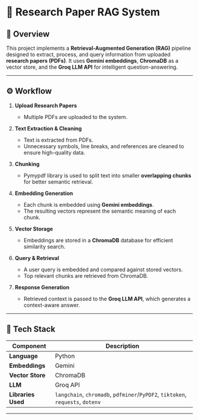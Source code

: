 # 📘 Research Paper RAG System

## 🧩 Overview

This project implements a **Retrieval-Augmented Generation (RAG)** pipeline designed to extract, process, and query information from uploaded **research papers (PDFs)**. It uses **Gemini embeddings**, **ChromaDB** as a vector store, and the **Groq LLM API** for intelligent question-answering.

---

## ⚙️ Workflow

1. **Upload Research Papers**

   * Multiple PDFs are uploaded to the system.

2. **Text Extraction & Cleaning**

   * Text is extracted from PDFs.
   * Unnecessary symbols, line breaks, and references are cleaned to ensure high-quality data.

3. **Chunking**

   * Pymypdf library is used to split text into smaller **overlapping chunks** for better semantic retrieval.

4. **Embedding Generation**

   * Each chunk is embedded using **Gemini embeddings**.
   * The resulting vectors represent the semantic meaning of each chunk.

5. **Vector Storage**

   * Embeddings are stored in a **ChromaDB** database for efficient similarity search.

6. **Query & Retrieval**

   * A user query is embedded and compared against stored vectors.
   * Top relevant chunks are retrieved from ChromaDB.

7. **Response Generation**

   * Retrieved context is passed to the **Groq LLM API**, which generates a context-aware answer.

---

## 🧠 Tech Stack

| Component          | Description                                                                    |
| ------------------ | ------------------------------------------------------------------------------ |
| **Language**       | Python                                                                         |
| **Embeddings**     | Gemini                                                                         |
| **Vector Store**   | ChromaDB                                                                       |
| **LLM**            | Groq API                                                                       |
| **Libraries Used** | `langchain`, `chromadb`, `pdfminer`/`PyPDF2`, `tiktoken`, `requests`, `dotenv` |

---





